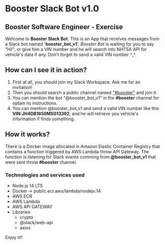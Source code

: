 # Booster Slack Bot v1.0

## Booster Software Engineer - Exercise

Welcome to **Booster Slack Bot**.
This is an App that receives messages from a Slack bot named '**booster\_bot\_v1**'. *Booster Bot* is waiting for you to say "Hi!", or give him a VIN number and he will search into NHTSA API for vehicle's data if any. Don't forget to send a valid VIN number ^\_^.

## How can I see it in action?

1. First at all, you should join my Slack Workspace. Ask me for an invitation!
2. Then you should search a public channel named ["#booster"](https://webdev-and-friends.slack.com/archives/C02HPKCGV7V) and join it.
3. You can mention the bot "@booster_bot_v1" in the **#booster** channel for optain its instructions.
4. You can mention @booster_bot_v1 and send a valid VIN number like this **VIN:JH4DB1650MS013392**, and he will retrieve you vehicle's information if finds something.

## How it works?

There is a Docker image allocated in Amazon Elastic Container Registry that contains a function triggered by AWS Lambda throw API Gateway. The function is listening for Slack events comming from **@booster_bot_v1** that were sent throw **#booster** channel.

### Technologies and services used

- Node.js 14 LTS
- Docker -> public.ecr.aws/lambda/nodejs:14
- AWS ECR
- AWS Lambda
- AWS API GATEWAY
- Libraries
  - crypto
  - @slack/web-api
  - axios

Enjoy it!!
